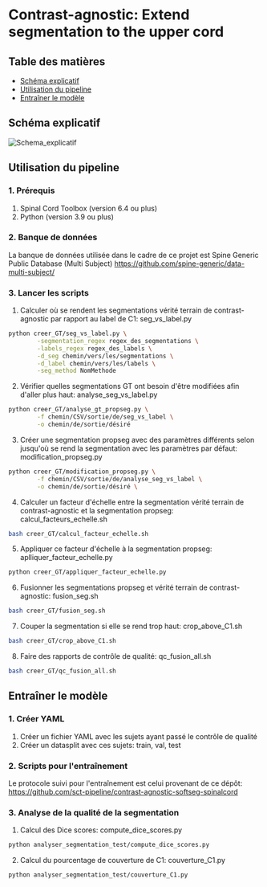 # Contrast-agnostic: Extend segmentation to the upper cord 

## Table des matières
* [Schéma explicatif](#schéma-explicatif)
* [Utilisation du pipeline](#utilisation-du-pipeline)
* [Entraîner le modèle](#entrainer-le-modèle)

## Schéma explicatif

![Schema_explicatif](https://github.com/user-attachments/assets/7fc8818a-5f77-4f14-bdca-2345cf851f21)

## Utilisation du pipeline

### 1. Prérequis

1. Spinal Cord Toolbox (version 6.4 ou plus)
2. Python (version 3.9 ou plus)

### 2. Banque de données

La banque de données utilisée dans le cadre de ce projet est Spine Generic Public Database (Multi Subject) https://github.com/spine-generic/data-multi-subject/ 

### 3. Lancer les scripts

1. Calculer où se rendent les segmentations vérité terrain de contrast-agnostic par rapport au label de C1: seg_vs_label.py
```bash
python creer_GT/seg_vs_label.py \
        -segmentation_regex regex_des_segmentations \
        -labels_regex regex_des_labels \
        -d_seg chemin/vers/les/segmentations \
        -d_label chemin/vers/les/labels \
        -seg_method NomMethode
```
2. Vérifier quelles segmentations GT ont besoin d'être modifiées afin d'aller plus haut: analyse_seg_vs_label.py
```bash
python creer_GT/analyse_gt_propseg.py \
        -f chemin/CSV/sortie/de/seg_vs_label \
        -o chemin/de/sortie/désiré
```
3. Créer une segmentation propseg avec des paramètres différents selon jusqu'où se rend la segmentation avec les paramètres par défaut: modification_propseg.py
```bash
python creer_GT/modification_propseg.py \
        -f chemin/CSV/sortie/de/analyse_seg_vs_label \
        -o chemin/de/sortie/désiré \
```
4. Calculer un facteur d'échelle entre la segmentation vérité terrain de contrast-agnostic et la segmentation propseg: calcul_facteurs_echelle.sh
```bash
bash creer_GT/calcul_facteur_echelle.sh
```
5. Appliquer ce facteur d'échelle à la segmentation propseg: aplliquer_facteur_echelle.py
```bash
python creer_GT/appliquer_facteur_echelle.py
```
6. Fusionner les segmentations propseg et vérité terrain de contrast-agnostic: fusion_seg.sh
```bash
bash creer_GT/fusion_seg.sh
```
7. Couper la segmentation si elle se rend trop haut: crop_above_C1.sh
```bash
bash creer_GT/crop_above_C1.sh
```
8. Faire des rapports de contrôle de qualité: qc_fusion_all.sh
```bash
bash creer_GT/qc_fusion_all.sh
```

## Entraîner le modèle

### 1. Créer YAML

1. Créer un fichier YAML avec les sujets ayant passé le contrôle de qualité
2. Créer un datasplit avec ces sujets: train, val, test

### 2. Scripts pour l'entraînement

Le protocole suivi pour l'entraînement est celui provenant de ce dépôt: https://github.com/sct-pipeline/contrast-agnostic-softseg-spinalcord

### 3. Analyse de la qualité de la segmentation

1. Calcul des Dice scores: compute_dice_scores.py
```bash
python analyser_segmentation_test/compute_dice_scores.py
```
2. Calcul du pourcentage de couverture de C1: couverture_C1.py
```bash
python analyser_segmentation_test/couverture_C1.py
```
